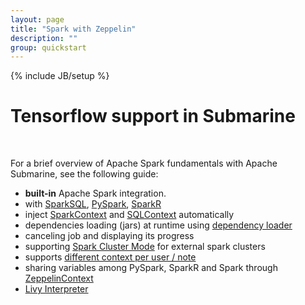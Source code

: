 ```yaml
---
layout: page
title: "Spark with Zeppelin"
description: ""
group: quickstart
---
```

<!--
Licensed under the Apache License, Version 2.0 (the "License");
you may not use this file except in compliance with the License.
You may obtain a copy of the License at

http://www.apache.org/licenses/LICENSE-2.0

Unless required by applicable law or agreed to in writing, software
distributed under the License is distributed on an "AS IS" BASIS,
WITHOUT WARRANTIES OR CONDITIONS OF ANY KIND, either express or implied.
See the License for the specific language governing permissions and
limitations under the License.
-->
{% include JB/setup %}

# Tensorflow support in Submarine

<div id="toc"></div>

<br/>

For a brief overview of Apache Spark fundamentals with Apache Submarine, see the following guide:

- **built-in** Apache Spark integration.
- with [SparkSQL](http://spark.apache.org/sql/), [PySpark](https://spark.apache.org/docs/latest/api/python/pyspark.html), [SparkR](https://spark.apache.org/docs/latest/sparkr.html)
- inject [SparkContext](https://spark.apache.org/docs/latest/api/java/org/apache/spark/SparkContext.html) and [SQLContext](https://spark.apache.org/docs/latest/sql-programming-guide.html) automatically
- dependencies loading (jars) at runtime using [dependency loader](../interpreter/spark.html#dependencyloading) 
- canceling job and displaying its progress 
- supporting [Spark Cluster Mode](../setup/deployment/spark_cluster_mode.html#apache-zeppelin-on-spark-cluster-mode) for external spark clusters
- supports [different context per user / note](../usage/interpreter/interpreter_binding_mode.html) 
- sharing variables among PySpark, SparkR and Spark through [ZeppelinContext](../interpreter/spark.html#zeppelincontext)
- [Livy Interpreter](../interpreter/livy.html)



